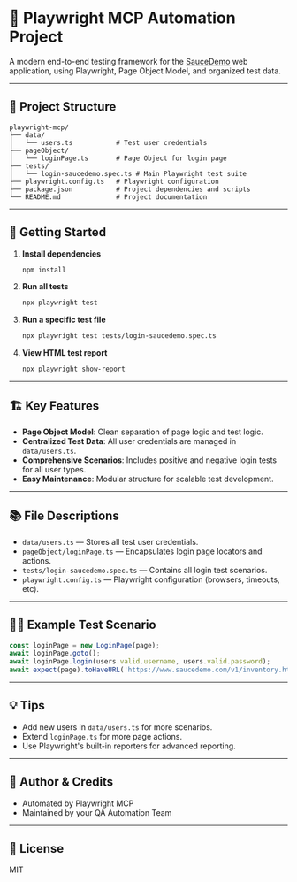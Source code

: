 # 🧪 Playwright MCP Automation Project

A modern end-to-end testing framework for the [SauceDemo](https://www.saucedemo.com/v1/index.html) web application, using Playwright, Page Object Model, and organized test data.

---

## 📁 Project Structure

```
playwright-mcp/
├── data/
│   └── users.ts           # Test user credentials
├── pageObject/
│   └── loginPage.ts       # Page Object for login page
├── tests/
│   └── login-saucedemo.spec.ts # Main Playwright test suite
├── playwright.config.ts   # Playwright configuration
├── package.json           # Project dependencies and scripts
└── README.md              # Project documentation
```

---

## 🚀 Getting Started

1. **Install dependencies**
   ```sh
   npm install
   ```
2. **Run all tests**
   ```sh
   npx playwright test
   ```
3. **Run a specific test file**
   ```sh
   npx playwright test tests/login-saucedemo.spec.ts
   ```
4. **View HTML test report**
   ```sh
   npx playwright show-report
   ```

---

## 🏗️ Key Features

- **Page Object Model**: Clean separation of page logic and test logic.
- **Centralized Test Data**: All user credentials are managed in `data/users.ts`.
- **Comprehensive Scenarios**: Includes positive and negative login tests for all user types.
- **Easy Maintenance**: Modular structure for scalable test development.

---

## 📚 File Descriptions

- `data/users.ts` — Stores all test user credentials.
- `pageObject/loginPage.ts` — Encapsulates login page locators and actions.
- `tests/login-saucedemo.spec.ts` — Contains all login test scenarios.
- `playwright.config.ts` — Playwright configuration (browsers, timeouts, etc).

---

## 🧑‍💻 Example Test Scenario

```typescript
const loginPage = new LoginPage(page);
await loginPage.goto();
await loginPage.login(users.valid.username, users.valid.password);
await expect(page).toHaveURL('https://www.saucedemo.com/v1/inventory.html');
```

---

## 💡 Tips
- Add new users in `data/users.ts` for more scenarios.
- Extend `loginPage.ts` for more page actions.
- Use Playwright's built-in reporters for advanced reporting.

---

## 🦾 Author & Credits
- Automated by Playwright MCP
- Maintained by your QA Automation Team

---

## 📜 License
MIT
